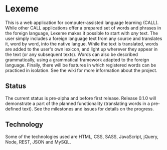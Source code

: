 # Lexeme
This is a web application for computer-assisted language learning (CALL). While other CALL applications offer a prepared set of words and phrases in the foreign language, Lexeme makes it possible to start with _any_ text. The user simply includes a foreign language text from any source and translates it, word by word, into the native langue. While the text is translated, words are added to the user's own lexicon, and light up wherever they appear in the text (or any subsequent texts). Words can also be described grammatically, using a grammatical framework adapted to the foreign language. Finally, there will be features in which registered words can be practiced in isolation. See the wiki for more information about the project.

## Status

The current status is pre-alpha and before first release. Release 0.1.0 will demonstrate a part of the planned functionality (translating words in a pre-defined text). See the milestones and issues for details on the progress.

## Technology

Some of the technologies used are HTML, CSS, SASS, JavaScript, jQuery, Node, REST, JSON and MySQL.

